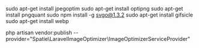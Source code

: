 sudo apt-get install jpegoptim
sudo apt-get install optipng
sudo apt-get install pngquant
sudo npm install -g svgo@1.3.2
sudo apt-get install gifsicle
sudo apt-get install webp

php artisan vendor:publish --provider="Spatie\LaravelImageOptimizer\ImageOptimizerServiceProvider"
